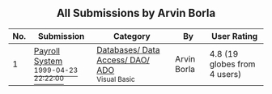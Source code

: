 ﻿<div align="center">

## All Submissions by Arvin Borla

</div>

No.  | Submission | Category | By   | User Rating
---- | ---------- | -------- | ---- | -----------
1 | [Payroll System<br /><sup>1999-04-23 22:22:00</sup>](https://github.com/Planet-Source-Code/arvin-borla-payroll-system__1-68134) | [Databases/ Data Access/ DAO/ ADO<br /><sup>Visual Basic</sup>](../ByCategory/databases-data-access-dao-ado__1-6.md) | Arvin Borla | 4.8 (19 globes from 4 users)
